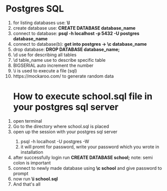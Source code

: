 <h1>Postgres SQL</h2>
<ol>
    <li>for listing databases use: <strong>\l</strong></li>
    <li>create database use: <strong>CREATE DATABASE database_name</strong></li>
    <li>connect to database: <strong>psql -h localhost -p 5432 -U postgres database_name</strong></li>
    <li>connect to database(b): <strong>get into postgres -> \c database_name</strong></li>
    <li>drop database: <strong>DROP DATABASE database_name;</strong></li>
    <li>\d use for describing all tables </li>
    <li>\d table_name use to describe specific table</li>
    <li>BIGSERIAL auto increment the number</li>
    <li>\i is used to execute a file (sql)</li>
    <li>https://mockaroo.com/ to generate random data</li>
</ol>

<ol>
    <h1>How to execute school.sql file in your postgres sql server</h1>
    <li>open terminal</li>
    <li>Go to the directory where school.sql is placed</li>
    <li>open up the session with your postgres sql server</li>
    <ol>
        <li>psql -h localhost -U postgres -W</li>
        <li>it will promt for password, write your password which you wrote in installation</li>
    </ol>
    <li>after successfully login run <strong>CREATE DATABASE school;</strong> note: semi colon is important</li>
    <li>connect to newly made database using <strong>\c school</strong> and give password to prompt</li>
    <li>now run <strong>\i school.sql</strong></li>
    <li>And that's all</li>
</ol>